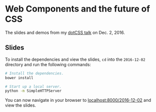 Web Components and the future of CSS
====================================

The slides and demos from my [dotCSS talk](https://www.dotcss.io) on Dec. 2, 2016.

## Slides

To install the dependencies and view the slides, `cd` into the `2016-12-02` directory and run the following commands:

```sh
# Install the dependencies.
bower install

# Start up a local server.
python -m SimpleHTTPServer
```

You can now navigate in your browser to [localhost:8000/2016-12-02](http://localhost:8000/2016-12-02) and view the slides.
